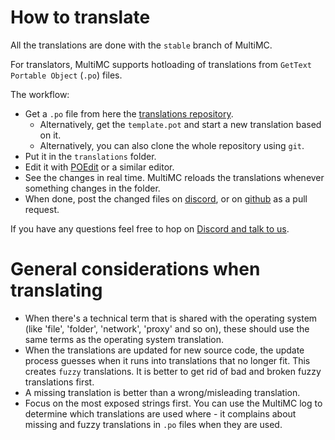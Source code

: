 # How to translate

All the translations are done with the `stable` branch of MultiMC.

For translators, MultiMC supports hotloading of translations from `GetText Portable Object` (`.po`) files.

The workflow:
* Get a `.po` file from here the [translations repository](https://github.com/MultiMC/MultiMC5-translate).
  * Alternatively, get the `template.pot` and start a new translation based on it.
  * Alternatively, you can also clone the whole repository using `git`.
* Put it in the `translations` folder.
* Edit it with [POEdit](https://poedit.net/) or a similar editor.
* See the changes in real time. MultiMC reloads the translations whenever something changes in the folder.
* When done, post the changed files on [discord](https://discord.gg/0k2zsXGNHs0fE4Wm), or on [github](https://github.com/MultiMC/MultiMC5-translate) as a pull request.

If you have any questions feel free to hop on [Discord and talk to us](https://discord.gg/0k2zsXGNHs0fE4Wm).

# General considerations when translating

* When there's a technical term that is shared with the operating system (like 'file', 'folder', 'network', 'proxy' and so on), these should use the same terms as the operating system translation.
* When the translations are updated for new source code, the update process guesses when it runs into translations that no longer fit. This creates `fuzzy` translations. It is better to get rid of bad and broken fuzzy translations first.
* A missing translation is better than a wrong/misleading translation.
* Focus on the most exposed strings first. You can use the MultiMC log to determine which translations are used where - it complains about missing and fuzzy translations in `.po` files when they are used.
